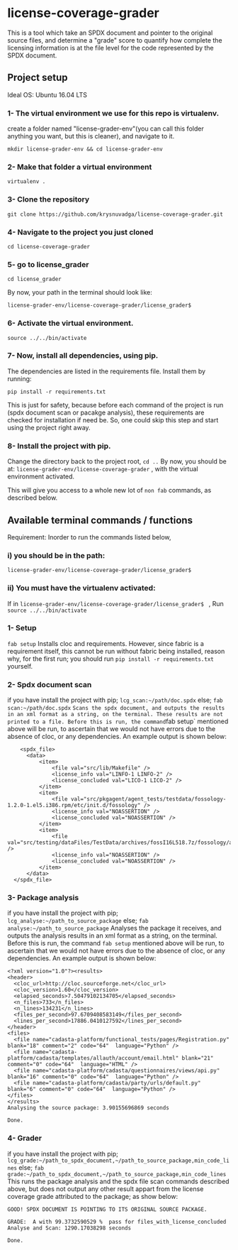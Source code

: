 # license-coverage-grader
This is a tool which take an SPDX document and pointer to the original source files, and determine a "grade" score to quantify how complete the licensing information is at the file level for the code represented by the SPDX document.

## Project setup
Ideal OS: Ubuntu 16.04 LTS

### 1- The virtual environment we use for this repo is virtualenv.
create a folder named "license-grader-env"(you can call this folder anything you want, but this is cleaner), and navigate to it.

`mkdir license-grader-env && cd license-grader-env`

### 2- Make that folder a virtual environment

`virtualenv .`

### 3- Clone the repository

`git clone https://github.com/krysnuvadga/license-coverage-grader.git`

### 4- Navigate to the project you just cloned

`cd license-coverage-grader`

### 5- go to license_grader

`cd license_grader`

By now, your path in the terminal should look like:

`license-grader-env/license-coverage-grader/license_grader$ `

### 6- Activate the virtual environment.

`source ../../bin/activate`

### 7- Now, install all dependencies, using pip.
The dependencies are listed in the requirements file.
Install them by running:

`pip install -r requirements.txt`

This is just for safety, because before each command of the project is run (spdx document scan or pacakge analysis), these requirements are checked for installation if need be.
So, one could skip this step and start using the project right away.

### 8- Install the project with pip.
Change the directory back to the project root,
`cd ..`
By now, you should be at:
`license-grader-env/license-coverage-grader` , with the virtual environment activated.

This will give you access to a whole new lot of `non fab` commands, as described below.

## Available terminal commands / functions

Requirement:
Inorder to run the commands listed below, 
### i) you should be in the path:
`license-grader-env/license-coverage-grader/license_grader$ `

### ii) You must have the virtualenv activated:
If in `license-grader-env/license-coverage-grader/license_grader$ ` , 
Run `source ../../bin/activate`

### 1- Setup
`fab setup`
Installs cloc and requirements. However, since fabric is a requirement itself, this cannot be run without fabric being installed, reason why, for the first run; you should run `pip install -r requirements.txt` yourself.

### 2- Spdx document scan
if you have install the project with pip;
`lcg_scan:~/path/doc.spdx`
else;
`fab scan:~/path/doc.spdx`
`
Scans the spdx document, and outputs the results in an xml format as a string, on the terminal. These results are not printed to a file. Before this is run, the command `fab setup` mentioned above will be run, to ascertain that we would not have errors due to the absence of cloc, or any dependencies.
An example output is shown below:
```<?xml version="1.0" encoding="utf-8" ?>
    <spdx_file>
      <data>
          <item>
              <file val="src/lib/Makefile" />
              <license_info val="LINFO-1 LINFO-2" />
              <license_concluded val="LICO-1 LICO-2" />
          </item>
          <item>
              <file val="src/pkgagent/agent_tests/testdata/fossology-1.2.0-1.el5.i386.rpm/etc/init.d/fossology" />
              <license_info val="NOASSERTION" />
              <license_concluded val="NOASSERTION" />
          </item>
          <item>
              <file val="src/testing/dataFiles/TestData/archives/fossI16L518.7z/fossology/agents/foss_license_agent/licinspect/Makefile" />
              <license_info val="NOASSERTION" />
              <license_concluded val="NOASSERTION" />
          </item>
      </data>
  </spdx_file>
```

### 3- Package analysis
if you have install the project with pip;
`lcg_analyse:~/path_to_source_package`
else;
`fab analyse:~/path_to_source_package`
Analyses the package it receives, and outputs the analysis results in an xml format as a string, on the terminal. Before this is run, the command `fab setup` mentioned above will be run, to ascertain that we would not have errors due to the absence of cloc, or any dependencies.
An example output is shown below:
```
<?xml version="1.0"?><results>
<header>
  <cloc_url>http://cloc.sourceforge.net</cloc_url>
  <cloc_version>1.60</cloc_version>
  <elapsed_seconds>7.50479102134705</elapsed_seconds>
  <n_files>733</n_files>
  <n_lines>134231</n_lines>
  <files_per_second>97.6709408583149</files_per_second>
  <lines_per_second>17886.0410127592</lines_per_second>
</header>
<files>
  <file name="cadasta-platform/functional_tests/pages/Registration.py" blank="18" comment="2" code="64"  language="Python" />
  <file name="cadasta-platform/cadasta/templates/allauth/account/email.html" blank="21" comment="0" code="64"  language="HTML" />
  <file name="cadasta-platform/cadasta/questionnaires/views/api.py" blank="16" comment="0" code="64"  language="Python" />
  <file name="cadasta-platform/cadasta/party/urls/default.py" blank="6" comment="0" code="64"  language="Python" />
</files>
</results>
Analysing the source package: 3.90155696869 seconds

Done.
```
### 4- Grader
if you have install the project with pip;
`lcg_grade:~/path_to_spdx_document,~/path_to_source_package,min_code_lines`
else;
`fab grade:~/path_to_spdx_document,~/path_to_source_package,min_code_lines`
This runs the package analysis and the spdx file scan commands described above, but does not output any other result appart from the license coverage grade attributed to the package; as show below:
```
GOOD! SPDX DOCUMENT IS POINTING TO ITS ORIGINAL SOURCE PACKAGE.

GRADE:  A with 99.3732590529 %  pass for files_with_license_concluded
Analyse and Scan: 1290.17038298 seconds

Done.

```
